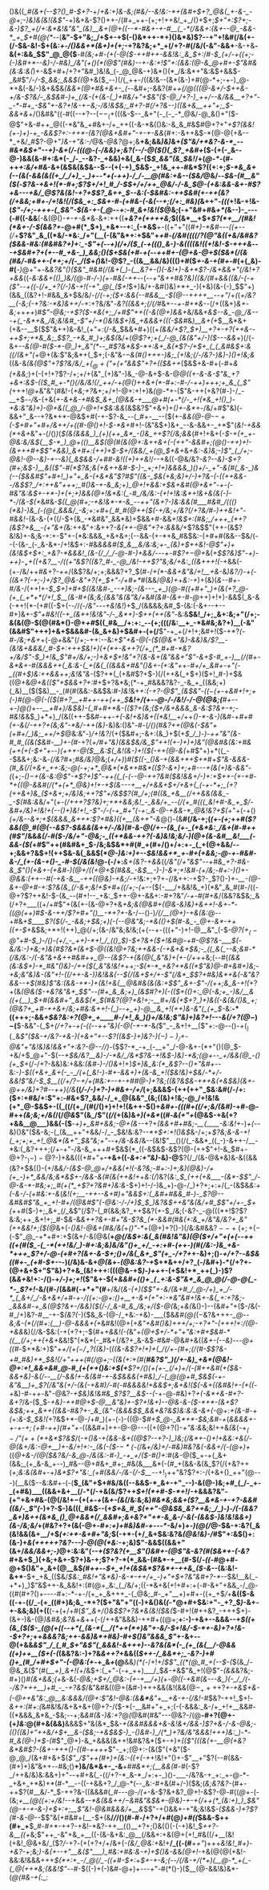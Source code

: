 ()&((*_#(&+(--$?()_#-$+?-*+/_+&:+)&-&;(#&/--&!&:-*+(&#+$+?_@&(_+-&-_-@+;-)&)&(&!(&$"-+_)&+&-$?()++-/(#+_++-(+;+!++&!_+_/()+$+;_$+"+:$?+;-&-)$?_+(/+:&*&!&"&"_(&)__&+(@+((--*-#&+-+-#__(_-*(/&&+:(&+--@_-&&-*_+_$+#(@(*--_(__&"-$+"&;_/+$+-+$(-()&*++-*+)()&*&)$?--+"+!&#(/&(+-(/-$&-&!-$+(&:_+-/()&&+*(&+)+(+;_-+?&?&;+*_+(/+?-#(/&/(-&"-&&+__-&-+&__-&(+:&&_$$"_@_@($__-#_(&;+#-(+(-@($-++#++-&&!&:_&_$+:_/_#-$_(+/-+((+;-(-)&#+*--&)-/-#&)_/&"(+()(*(@$"(#&)--+-&:+!$"+:(&&:(@-&_@+#+-$"&#&(&:&:&(_)+-&$+#+/+?+"&#_)&!&_(-_@_@&-+)&*()(*_/&:&*+"&:&$+&&$-_&#$"_/-/-$_&&;_&&$((_@+&($_--)(/(_++-/((&!&--(&*(&-)+#(@-*+;-+-)_@-*+&(-&/-)&+&$&*_(&&_+(@+#&+&+-_(--*&#+;-&&?(#+*_+(/_@(((@-&+/-$++&-+/&-$?&/-_&$&#-)+_(/&-(+(&-(_)+#&/+"+$&"($-@_/+?-)_++/--&/&&__+?+"-_-*-#+_-$&"+-&?+!&-+$-$&;-/&!&$&;_#+?-#(/+?&--)((&+&__++"+;_$-&&+&*+/()&#&"((-#((--+?--($--_(+$(((&-$--_&+"(-_(-_-*_@&/-@_&()+"($-@$"+&-#++_@((-*&"&_+#&+-/+_++((-&-*&(()&:-&_&_#&$_#_@+?+"_+$?(&&!(+-)+)-+_-&&$?+:-++*-(&?(@&+&#+"-+-+-&&_(#+:-&++&$-*(@-@(+&--*_+&/_#$?-@+"_)&-+"&:-/_@&-_@&?_@+;&__+&;&&_)&)_&+*(_$"&/+*&?-&-*_--#&*&$+"--+)-&_+(/_-(((@-(-/&&_)+;&?(_-_-/_-_@($()(_$?_+&#+*($-(+(-_&--@-)&&(&-#+:&*(-_/-_--&?-_+&&)+&(_&-($_$_&&"(&_$&!_/+(_@-*-_(#-++_+:&/+#&_-&+(&$&(&$&--$--(+(-+)_$&$-_+!&_++-#&*$?((+:+;_$-*&_&+(--(&(-&&(&((+_/_/+)_-_)+--*+(-++)-/_/-__@(#&:+&--($&/_@&/--_$&-(#__&"($(_-*$?&-+&+!(*-#+;$?_$+/+!_#_/-$_$+/+/++_@&/-/-&_$_@-_(+&:&&_-&+-#$?+&---+&/_@$?&(&!_-+?+$$?_&++_$--&:_(-$&#&:-++$&#(+-++(____&?(/+&&;+#+_-/+!&!(/($&_+:_$&+-#-_(_+#&-(-&(_--_+;(/+:_#&)(*&++"_-(((_+!&-+!&-(_$"-/+;-+++-(_$&"-$(&-+-(_@--+:-#_&+!&!($_@&;(-+"&#+#&_+*(_&--)-_---(-#((-&&__(-&(@()-_+-+-&*_&_-_&+:++((__+_&?+(++++&;_$((&*__+$+_$?(*+__/(#&!(*&+-/-$(&&?+_-@+#(*_$+)_+&*--+:_(-*&$__+-((+"+"((_#+)-*&#---((+--(/_+__$?&"_&_((*&/-*&:_/+"(__(-(&"&*+:+$&"+*+#-_(/&#((_((/$?(@$"&((+&/&#&?($&&-#&:(#&#&?+)+:_-$"+(-_-+_)(/+/($_(-+((()_&-)-&((((&!((+!&!-$-+++&*--_-+$&#+?+(+--#_+&-_)_&&;()($+$&(+#-+(--++#+-(@+&-@+$($&*(/(&(#&/-#&++-(*+;+/(-_/($_+_(_)&!-@$?_-((&__&&/&)((()+#($_+-&-+(#+-_#(+(_&)-#(__-_)_@+"+*-*&*&?&"()($&"_#&#(/(&+(_)-(__&?+-()(-&!+)-&+*$?_-_/&+&&+"(/&!+?+&&*((-*&:&&+(()_)&/(@-#-/-)(+-#&(-++*--(--_+"&++#&?&)((&/(#_+_&&((*&/-*(-+($"--+((-(/+_+?(/-)&-+!(-+"_@(_($+!_$+)&/+-&#()&)+*+_-)(+&)(&-(-)_$$"+)(&&_((&?+!-#&&_&+$&/&/_-(/(-+;($+:&&(--#&&__-$(@--++++__--+"_/+_(_(_+/&?__(-&;(-+?&:-*&)&++/-_+:+?&/&"-_&?((&&+;(/(/_#&+-_-+-#+*&-_-(/+((&+)_&+-&;_++_++_)_#$"-@&;-+$?($-*&(+;_/+#$"++((-&(@+)&&+_&/&&_+&$--&_-@_/&---+(_-&*+&_/&;&!&#_-$"+/-*()&!&$+)&_+&&&+(((-$&#_&_)__&+(+_$__&*&+(+&--__$($$"&++)&-&!_(+"+:(/-&_$&&+#+)((+*(&&/+_$?_$+)__+?+-+?(++&-_-++$+;+*&_&;_$$?_-+&_#_)+;&$(*&/+(_@$?+;+(_/-@_(&(&"+/-)($---&&_+)(/(-&+_--&(@-#($-*-@_)+_&"(*--_#$?&*&$-*+:&+_&(*$?-/+$+_(_(_&#&$+:&((/(&+"(+_@+(&:$"&;&*+(_$+;(-&"&*-$-$&(_#()++_+-)&;_(+!&;(/-/&?-)&)-)()+!&;&*((&-&*(&(@$"+?$?&/&/_$+(_@+($"+(+"&&$"+?+(($&++*($&$+&-#+(-#+_&(+&&;_)+(-(+!+?$?-/+;+/+(&"_(+)&"-)&_-@-&+$-&-@_@((+-&-&-$"&_+?+&+:&$-(($_#_+-*()(/&/&!(/_++/-+(@()++&+(*-#+:-#-/-++)+++;+_&_(_$"(_+++!_@+_&"&"(#&!-(_+&;+?_&+;+/+!-@+:+!+)&_(@-*_+-($"&-++(+&?(#-)-/_-__+$_--/_&-$($+&(_+-&+&-+#&$_&+_(@&&-+___@+#(+-*(/-_+!(*&_+!()_)-+&:&"&)+)-@+&((_@_/-@+!+$&:&&_(&$&?$"+&+)+_()+-&*+_-/&/+#$"&)(-&&+"_&--+?&*+*-@&$+#(-+-$?-&_--(_#+-__--($(+_-&&(@-@-$-+($-$+#+"+#+/&++/+((#-@()+!-$-*&+_#+!-(&"&$+)&+_--&-&&+-_+*$"(_&!-+&&(*+&+_&"+-(/()_)_(_$(&(&&&_)_(+)(++_&*_-()&_++$?(/&;&&_(_#_$+!+$&$+$(*-$-+(+_+-@&:&/&$(__$-*_)_@+(()__&$(@(#(&(@+:&++&+(-(_++"-&&#+;(@()-++)+!-(_&+++#+$$"+&&)_&+#+:(++)+$-$+/(&&/_+(@_$+&+*&*_+&:_-&)&;-)$"_(_/+;-@&!-@--&)-+--&)(_&$&&-/+#_#-_&!(*_(+)++&!_/--+&((-@&/&?-*&?--&)-$+?(#+;&$-)__&_(($"-#(*$?&;&(+&++&#-$-)-_+;+!+)&&&&_)()+/-_+"-&(#(_&-_)&(--($&_&#$"+#+!_)+"+_&-(+&*&"$?_#$"((&-_$&(+_&;&)+/-)+?&-(-(_(+_+&_&--/&$$?_/+:++&"+++;_#()&-+-&_&;+)_@+!+&&:+$&+&#(@+&+"-+-(-#&"&:&$+-+*-)+(+;+)&&(@+!&*&:(_-#_/&/&:-(+!+!&:&*+!&+&(&(-)-*-/(&-$_(+*&#&-_$((_@(#+;-+&!&*-*-&_--++"(&+?-)&:&&(#___#&#_/((()(*&)-)&_(-(@(_&&&/_-&;+:+#+(_#_#(@++($(-+/&;+/&?(/+?&/_#-*_)++&!+"_-_#&_&!-*(&-&-(+((/-$+(&_-*&#&"_&&*&)+$&&+#-&&*+!&$+:(#&;_/+++_(*+?(&$?+&__-(+"&+(*&:++&"+:&++?_-&(++-@&"+?+:&&_&_/_+$?&$$"(++-(&$?&!&)+-&;&-+:+-$"+-(*&:&&&_+&+&+;(--&&-(+-*+&_#&$&:-(+#+#(&&--$&/(--(-(&-_(-_&-&*-/+!&$+:-#&_&&&#($_&__&/&:&;+-_(&)+$++&!-@$"+)+(&!&$+$+:_+&?-*&&&!_(&-(/_/_/-@-#-)+&&/---+-#$?+$-@+$_&(*+$$?&)$"-_+)-++)-$_++$(_(+&?__-/((+"_&$?((&?_#-_-@_/&!-++$$?$"&;&/_+&:_((&+++!(*-+&&(-(+-/&/++_#&_+?-_++_/(&$?&/+;+;&&&?+?_$(#-/_+(*-&&+&"&/+!__+&_-&____)&?_/_)-_+(-((&+?(-+;-)+/$?_@&-&"+?(+_$+"-/+#+*_#(&&/_@&)+_+_&:-+_)+(&)(_&--#+_-#_/&-_/(++!+-_$_$+)+#+$((&!&#-_--+)&;-(&---_+_)(@-#((+#+"_)+(&(+?_@-(+_(_+*+*(/+!_$__(&-#+(&;&;(&&"&(&"&/+_&#_(&#-(&+-#-@_++)+!+)-&&$(_&-&(-*+!(*-(+#((-$+(-_-/_/_(-/&"-_--_+&!&!_)+$_/(&&&&;&#_$-(&:(-&+--+--#+)&*+-$"+#&!((-+_(&*+!&!&"-/-_&*+)-$++(++(&"-*&:&__$&!_/+;_&+:&;+"(/+;-&(&(@-$(@(#&*()-@+_+#_$((_#&__/+:+:_--(+;(((/&:__+_-*&#&;&?+)__(-&"(&&#$"+++)+&+$&&&#-(&_&+&)+$&#+-(+(/__$"-+_+(/+!+;&#+!($-$+*$?_(-#-/&;+&+_+(-@_+_&&"(/+;-++:--&:+*$"+&-@(-($(@_&+"&)-&&)&/$?__-(&!&+&&&/_#-$+:+++$&!+)(+(*+-&++?(/+_(*_#+#-*&?+/&/$"-$_)+!&_$"_#+/&/+;-)+&+$+!&"+?(&-&+(&"&&+"$"-&+$-#_+-)__(/(#+-&*&+-#(&&&++(_&:&-(_+(&(_((&&&+#&"()&+-(+:&"++-#+/+_&#+-+"(-_((#+$_)&:++_&&*+*+;&!&"&*-($?+*(_(+&#$?+$-)(/(++&(_+$+)($+!_#-)+$&((@+&_@+&(($"+$&&+?+:_#+$+?&*&;(*-+_#&&&?&?-_-&_+_((&&;+)(_&)__($($&)__-_(#(#(&&:-&&$&:_#-)&!_&+_+:(-+?-@$"_(&$&"-(($-(+$_-+*&#+!+;+(-)_#(@-@(-((_$(#+?__+#++-++(++_$__&!+/(+_--@-/-/&!_/-/-@(@&;(__#+--+-)_@()+_--__+#+)_/&$&)-(_#+#+*&-(($?+(&;($+/&+&&&_&-&:$?&_+-+;-#&!&*&$_)+*+)_/(&((++-$&#-++-_+(-&!+*&)&*+((*&!__+/_++_()-*-&-)(_&#-$+$_#+#(+-&(/-++?+(&;&"-*&/-++(&)_-&)&:()&"-#-(_/()(#&?+$+$(@&(-$&"+(+#+/_)&;_++/+$_@&:&"-)_/+!&?_/(+($&#+;-&+:(&_)+$(+_$_/_)-)-++"&"(&-#_#_((&($&#-__)+-(#_-+?(*+/_#+"&)(&&$&/&_$"+_+!(+-)+)+)&"(@&#&(&:+#_&(++(+(-$+"+--)(+++-@($__&:_$(_&!(&-)+!($(-++(@-&(*+#$"+)+*((_--$&&+;&:-&_-(/&?_#+;_#&/&)_@&;(_+/+)_)_#($((-_()&-+(&&+*+$+*_#+___$"&-&&&-(#_&(/(+&+_++:&;-@(-+;+*_@&*(*&*+#&*(($?-&+)+;+#_---+(&(+)&-&_&"-(_(+;-*_$()-$+(&-&:_@$"-*$?+)$"-++((_(-(--@-++?&#($&!&_&+_/-)+:+$++-(+-+#-*+((@-&&#(/(*+(+*_@&)+!+-+$(&_-_--+__+/_+&&+$+/+&+(_(-+-*+;_(+?(++&+)&_($+&+;+/&)&;+_+?$"+/&$$?(#_/+;(#((&_+&__(/++&&(&&_-_-$(#&:&*&/+"(*+-(/+++?$?&)+;+*+&&;&!_-_&&/+_--(/(+_#(((_&!+#-&_+_$_/-&_#+/&)+!&!+(--()+)&!+!_-$"-/-(-+_#+"(-+:_&-@-+&&-*_@&!&?+$(*+"+(-+()_(+/&--&+;+$(&&&_&+++:$?+#&)((+__(&++"-&_@()_-_(&__#(/&-+;(_(+-(+;_$+$+#_($?&&(@_#(@(--&$?-$&&&(&++/-/&)(#-&-@(/+--(&_(+-_(*&*&:_/&+(#-#++(#$"_/&&_&(/-#($-/&/+"-@&;-_((+*&&-++?(-&)&!&;&/-)(@+(&-&#__&!___(-&&-($(_+#$"++(#&#&+_$-/&;&$&*+#(#_+(#+/()+/+:+-_(_+(@+&&/--+;&&+?&$+!(++$&-&(_&&$(*_@-)&:+)+--$&!&&+*_+-#+(+&&;-@-+-#&#-&-/_(+-(&-+()-_-#-$(/&(&!_@-(-/+:___&+(&?-+&&_((*_/&"(/+"_&$"--+#&_+?-#&-&_$"()(+&+_-(+&#-)(@+/((_+_@+$(#&&_-&$__-)-)-&+;+!&#-(+/&;-#+:-)()+-_@&_&:($+$+--#(-+&-&__-$+$+((@&)-+&;_/-*+!&:+;+?+_-(_/&++:-+$?-_$?()-)+*-__-(@_-_&_+-@+#-_+:$?&(&_(/-&+;&!+$+#+((/+;-(+*--($(-___/+&&!&_+)(*&"_&_#(#-/((-@+?$?++&!-$-(&_--(#+!--_+&:_$++-@+-&&+:-#+?&"_/-+-#(#+&_/(&&?&$&;_&(/+?+___((+/+#$"+(&(+-(&-@+?+&_+&;&*(@&#+*(@&-&)&)+*&$+$+!-&+*-*-((@(++)_#_$-&-++/$?+#+"()__-*+?+-_&-/--()-)_/(/__(@+)-+&(&:_@-*-*+#&*+*_$____$?($(/-_-&&;+$&;+)(-(--@&"&;-*&(()+$(#-&_-_@+-&*-++((+-$_+&$&;+*+!(++)_@(/+;(&-/&"&;&!&;(+(--+-(((+"-)+!-@__&"_(-$-*_@$?(+_(-@$"+#-$_)-/()-(+/_-_++)-*+!_/_(()_$_)-$+?&+($+!&#_@-_+#-@$?&-___$(-&/&:-)_+&;+)_&(#$?&*(&+$-@((&!_@+?&;++_&&-(-+&+&+$&;-_((_&(_--&;&#-*(/&/&:-/(-&"&+&++#&#++_@--(&$?-+(&(@(_&"&)+(+-(/+++*&;(--#(*(&&(&:&$+)-*_#&"()&)-/++($(_&"&!&!+*+*+;-$(*-*_+&?+*&((*$"&)_@-#_+&#+)&;-+&;&"&)&_-$($&"+!-((/+$+$-&-)_)&!&&(--$(/(&+$+/+-$"(/&*_$$?+#&)&*+&(-&"&?&&--+$(#&)$"&:(&&-+*-)+(&!+&(__@&#&(&(&:+$$"_&+-$"-/(++;&_&-+!(*+?+(&*(@_&($-+&?&"&+_$$"--(#+_&_&;+)_(&$_#$?+)($-(($+(()+:_@(-&;+_-)&/__&((+(__)_$+#(&&#+"_&&$(*_$(#&?(@$?+$&!+;-__#+/&(+$+?_)+)&((-&(&/()&_+;(@&?+_+#-++&+/&;+#&:&++!-(_)--+_+)-@__&_+!(++)&-&"(_(+_$-*&:__-*((+++;-&&_+$&?&:+?(@+_+____#-/+!_&_)()+/&!&;$"&)+)&?+!---&(/+?(@_$-)-$(__$-&&"-(_$+_(/+?_+_-+(-((_--_++"&)(*-@(*-+-*_-&_(_$"_-_&+!+__($"+:-@--()-+($_)(_-$&*$"($&-+/&?-+_&-)(+_&+"+_--$?((&$-)+)&?-)($-)-)_/+$-@&"+"&!&)&!&&+"+:&?-@-_-/_/_)-*($$?-*_-+_(-__+"_/-@-&+-(*+"()(@_$-+&/+$_@+"-$(_--+$&/&?__&)-/-*&/_/&*$?&-+!&$-)&)-*&;(@+--_+/&&(@_-()(+_$+_(/-/+?-&&)&:+&&:_(&#-)-/()&_+!+)_$+)&_&:(*_&$?--()+"&#+--_&:-*_)-$((+&+_&+(-_-_/(+(_&!-)-#+-&&+)+(&-&_+!($&!&)+$&/-*+/-&&!$"&/-$_$__(_(/+/$?-$+/+(_#&:+--+-_+#_#_@-)+?&;((&?&$&-+*+&(+&$&)(&+_-@++_/&)+?_#_--++)(/&*__((_/-/-)+?-)+#&+-/+/_(+;&&&$-(++(++"_$&:&#(/-/+:($+:+#&/+:$"+:-#&+$?_&&/-/_+_@(&&"_(&;((&)+!&;-@_/+!&!&(+*_@-$&$+-((_((/(+_/(#(/()+)+!+!(&++-$()+*&#+-(((#+(_(_/+;&/_(&#_)-*+#-@-#++_(&;&;+/&(_/(/_@&_$"(&_/$"(*(/(*+(&)&_+)(+&*_((#-*&(+"+*(@&$-+&(+?+&&__@___)&&(-($__-*+)+_&#+&&;-@+(&--*+?+*_(&&+#+#&;_-__(____-&:&!+*-)_+(-_-&)()&"($&-&;-(_(&__++"+&&/-/_-_$&!&:&?_--*+$+:+!()&$_&-/+;+_$?&;&-&-+!(_+;+;+_+!_@&*(&+"_$&"&;+"--+/&-&&_/&--(&!$"__()(/(_-&&*_((_-)-&++-/__-*&:(_&?+++;(/+-+"-/&-&_+++#+$&$(*_((-&$&$-&$?(@-(++$"+!-&_$_#_+-@+?-$_)-)-@$?-)+&&(((+#+"+__-+&+((-_&+:+"&)_-&)-@__$?(/_/(&-@&*&)&-&((&&(&?+$&(()-(+/&*&/-(&$-@_@+/+&&(+!(-&?&;-#+:-)+;&)(@&)-/+(+_-)+*_&&/&;&*&$+_-/&&-&(#(&(++_&!+*+_&:(/_)&?(*&:_$_(++(+&___-(&*-$$"_/-@-&-*-#&;+;_#(+(*_+$?+?&#+)&:&*-$+)+!-/-)&_+)-@-/_)+?+;+:+/(_-(&$&_&:+(-&-/-(+#&:+-&_(*&!_(+;__-++--&+#_)+"&_&$+:(_&#+#&&_#-)-_$?_@_--_&#&#$"&_+_+!-#+/(@&#$"(_-@&:-/-/+)_$_$_)&?&$++&"&(&/+#_$$"+/+-_$+(+*+#($-)+;_&+_(/_&$"(/$?-(_#(&&;&?_++$&?(+-$_/&;(-&?-_-@(((*+!$?$?&:&;++_&+!+;_#-$_&-_&_&++?&+-#+"&-$?&_(*-&&#(#&(+:&_+/&"&/&?+_&"(++&&!+;($(@_&+(-_()&!-@&+(#&/&(_+_$()$"-*_+(@+)+?()-)(/&:&#&&$?--+(+;+(-$(-$"_@_-+*+#+:+$(&+/-&(@&(__+*_@(/&$+:&(_&(#&!&"&)(@($+/+"+(+_(--++((+(#($_-(_-*(++!&/_)-#+:&;&)&/&"()+_+/_-+:+#-(++-)(#(/&:-)&_+&-*+++_$?+/-@-(+#+?_(&+-&-$+;()+/&(_&+_$"(_+_-/+?+*+-&)+;()-_+/+?-_-*&$&((#+-_(+#-$+--*-)(/&)&-&+_@(&_+-_(@&:&?-+_$+*&++/+?_(-/&#+)-*(/+?+-(@+&+$+"$"&)+?+&_(&!+++:(((@&-+$_)-)++_+-(+$&!+*_++(_)-)$?(&_&+_&!+:-/()-+_/-)+;+!_($"&+-$(+_&&#+(()+$_-(_-$+:&-$"&*_&_@_@(/-@-@(_-*-_$?+!_-&/(#-/(&&#(-+*+"(#__+/&/(*&-(_+)($$"+-&/(&+#_/_@-/+)_+_/-*_(_&+/_/-&+&+/+#-+-/((+:-@+:()+__+-&+(+"+:-*&"&#+!&+-&(_+:+?&;-_&&&#-+_&(@$?&+-/&_&)($(/-/_&-#_&_/&;+/($-@(*&;+_&(_&()-)--(&_#+"_+($-/&(-#_/+)&?-#__-+-$_(&?(_-)($&_&-(@-/_+&:-+&)-___($&_&#(@(_($-$&?&+++-*_@--&;&*_-(*(/(#+:(__)-@-&&&+(+_&#&!(@+(+*&"+&_#()&)+_+_+/+;_-+?+"-(+++!+:_/(@-_+&&*&)(/_/_&-$&:(-+(+?+;-$(#+_+&&!(-(_&"+_(@+$+/-*+"+"&:+#+$&#-*((__(/+;++(+&+_&&!$"(*&*(-_#&+(/&?+_&-&$-#&#-@&#+&((_&+-(--&___)---@+((#_-_$+*&:+)$"_++/($+(-/_+$?((&)-_(*((&_-&$?+!+)+(_/(/+-(#+;(/(#-$$?&-+#_#&)+*_$&!(/+"++_+(#(/_@+;-(_(&(+:+_(#(__#&?$"_)(/+-&)_+&*(@&!-@+:+!_&&+&#_@-#_(+(++()&:+$(+__$?+/()(+(+-_(/+)+/(-(#++&#(+($&-_&&+&)_-_&(/--__(/-&&!+-&(&#-_+-&$&&&(+#&)_/-(_@(@+#_$&$(-+-&"&__)+_$?(/&"&(+/-(&(-+&#_)_/-#_(-#&&&_&!+&&$+;&+&!($(-&+((&#&!_+_-(+((_-+*&)-#-+_+-_&"-@&?-_+$&)&!&#&_$?$?__&$--(-_+-@-#&)+?_+(-&*+&-#+?-&+?_/&-($_$-*_+&)-++#_@+$-@__&"&)+-$?+!&_+)--_@&-&-($-*+*-(&+$?&$&;++_&++((&&-#&?+-_&_(&"-(&&&$_$_&&*&?&$_)&:&:&-&*_+(-_@+:_+(&-#-+(_+:_&-$_$&!(_+?&$+*-@-/+#_)(+-(-)-((@-$_#+$_@-_&*+*-$&;&#-+_(_&&&&+-+-+-$+;($+#-++)(#+"+-_((&&#+)++-@-@---((+(@+?()-*+"&:&*&;&!++&_(&_(-+_$_(-/$"($++(*+$&*$?&$_/(_-+()&-+(&&-&+((@$?--+?-)_)&;(/&*+-()+!+&&:+&(/-@(&+/&:-@+__)+-&/+!+:-_(&(-($-$-*($-(_/&*+/&)+/-#&)_#&?&_(-&&+/(-(@+)+*((_@+&-/(@($&?&/-&_@-/&(&:-#-)_-+_+/($-#()+:_#(_&-_@($_+-+(_&+(&&;_(+_&-&_+--)_#&--@+#&+_#+;_#&(&___&*(-(#_+(&&-&(&_$?(/(+&?++(_+;&:&$($&#_+-+_)&*$?+"&:_(+#(&&/-/&-(/-$__--_$+!_)+$+"&?$?+:-/(+&+()_++"(@---)(__&($--&:&#+-(-(__$_(&"+$+#&/&((--&&$-*_&+-+"_--)-&(@-)&;+#_(_/-_+-_(+#&)___((&&+&+__(/-*(/-+&(&/$?++_$+!(*+#-$-*+!_/-+&&&?&"-(+"+&+#&-(@(/&!+$-$(+(*+-+*(&_+-(&(_/&:&;&)_#&*&;&&+($?__&*&-+-+?-&&#((&/-_$"(_-)+?-$-)&(((_#&$--(+_$+&_#_$(++"-@&$&_&?++&;_/_)-)-/(-(&&?_&+)&++(&*&_()_@+&&*(/_&&#+;&+&?+"+*-&_&-/-&(-(&&$-)&!&!&&+)(&-/&;&/_+(#&?+?+(&$($-@+*-#+:+)+*_#&)&#-+---*_-&/+)_+-)(@(/_@-$&-+:&?(_&(&!&&(&+__/+$_(+:+*-&+#+"&;_$(-+*-(+/_&+$&:&?&_(@&!&)-/_#$"+:&$()+:(&-)+_&(+++++?&?---)-@(@(*&:-_+;&)$"-&&$((&&+"(&+/_&&/&&+;-)_@+:&:&"(_--+($?&?(+__$"()&#+-(@$"&-&?(#($&*+-(-&?_#+&+$_)(+&;+&+-$?+)&-+;$?+?-*(*_&&-(#&*-+__(#-$(/_-((_-_#_@+#-@+$()&"+_&+(@__&$_(_#_++_--_$+_+!+(&$&*$?&*+-++&_($-&_--(&:&!-&+*__-$+_+&_(($&/_$&:_#&!+"&*&)-&-*-++/+_-)+"+$+?&"&#+?-*_--$&!__&(_-+*+)_)$"&$++-&_&&!+:(#(@+_&:_(_/&/+;((-*&+&(+!+#+:+(-#-&+"+&&_-/_@-((#(#+?()+----#+:-*-+-/(+_+_&+++_-(_@&;_#-_+"__+)+#+-((+_+$_/_+__&(($-&((-+-((/_-(+_((#+)&;&_-*+?($+"&"+"((_-_)+&()&(_(-*_@+#+$&:+"-_+?_$_)_-&+-+-&&;&)(+((__(-+(+/+#(_$"_&+/()&$$?+?&*&(&!($&(_$-#+!(#++&?_-+++$+)-(&+-)&-(@_)&#&;&?&_+*&*++(-(/++&"&&&)-++#+((@+;__+:-)-+&+--&&&--+_$((+(&_($($-_(@(+((--+*(_(&-*(__/(*++(*+)&"+-&/-$+!&/-$-*+-&)+?+!&--$+?+;_++_&&&?&;++-&&)&*+#&)-#+$()&"&&&_$"_+-&+--@(+&&_&$"_/_(_#_$+"&*$"(_&&&!-&+++)--&?&(&*(-_(+_(&(__/-@&&((+)++__($+(-*(_(&&?&:-)+?&_&++?_+&&((_$++-/_&&*+;_-&?-)+#()+_(#_/+#+$+"-(-@&:(+_-+_&*+*(@__&&_)(*(_-/+!+/_$$"_((*(@_#_+(--$-(_$(&_/-@&_&($"(#(*__+)_&+!(*+/&$+:(_+"-(-+_++)___/_$_&-+_&$"&_+!(@$"_-(&&_&?&;-#+)()_#(&+&&;(+_&-&(-_@&;+$+/_@&:-(+-+__/+)(+-@((-+&#(&---&_)(-_/_/(--/&?+++__)+#_-_-+?&$_/&"&#&((@+(&#-)+++&&(&!(&&$(@-_++++$?_+-+&$+&-(-@++&"&:_@__&:&&&/(@+:$"&!-@&:(&__&*__&"+__+&-+-(/&!-#_$&?-++!_$+!_-&++:(#+:(_&#&!&/&+&+&+(@+?-/($-*(-__&#+"+_+;(-(-&&&:_&-/+_+!+__&&#-((*&&&_&*&_-$&;-_-_+;&_&#(&-)&:+?_@_(_@&#(#&"---@&?-/(@__-#+?(@+-(+_)&:_@(#+&(&&)__&&&$+"&(&*_$&*-+(&&#&&&+&-&!&+_/&&-)$?+&-/-&-@&;-(()((&)+"++&/+$_$+$__&-($&;-+&$&$-)_-()&#-)_/(*_)+?&/&"&&&!+++)&:_)-*-#_&(@-)+$-*_(_#$"_@+)-&_+&&&(&++!&#&?&*($+-+)+*(($"(((&(+-__@(+&?&*&#$?-(_&+-+_++()-((#-++++*$"-_+;(@+:-(&($"(+&"($-@_@_/(&+#+&+$(_$"_/$"++(#+)+$($&:-((+(-+_+!&!+"()+-$"__+"$?(--#(&&-(#+)+)&"&++*-*-#&;()__+)&/&*&+-_-&__+#_#&*+;(__&&(_#-#(-$?_/++&/&)&:&&+)+"--+#+&(_-((/+?-*_&-*_/+:+-_)()-___-/&?&-+_+:_+-@-*-_+&+_+*&)+*(#-*__--((-+&&+?_/_@-*(--_&:-#+&(#+/-)($&;(_&;&?&?-_(#+-++$?(#__&/-*_$-++?&-((&&&#(*_#---*_@-/(+_-&-$?&+&?_@+!-&$?-@_-_#((_@_+-(-(&;_+__(@((+:+/&!--_+&_&--*&(&&+$+/-$&#&"&$&*-@&)-+-+(/++(*_(&:+)_)_$&"(@-+-+-&-)+$+:+;__$"&!-@&#&&&/+__&_$$"-+()&&+-+"&;&!&$_-($&&-)+?$?(#-&-@_--$$"&(+#&#+(__-$+(&__/_/_/()(#-#-/+?+/+#(@_)+#((_$&&-$++(#+_+__$_#-#+*-++?-+&!-*&?-++__(()__+?+;()&(()(-(-+)&!_$_++?-&__((+_&;$"++_-&"+&_+__((-(&-&+&:_@__(/&&+:+&(@+(+!_#&((/+__(&!(+&!_@&+&/_($?_/_-+?_-_(+(+?+/+/&+(*-(&/_@&:+*&!+__/_((-(#__+_+"_)+++*&!&!_#+)-+&?-*+;&;_)-&(+--+"__&($"___)_#&:+#&:&-+)+$()&-&_&_(@+!_-+&(@(@(+&!-&&:&!&&&+++_$(*+:+_-/_@(/_-((+#-$+:_+_$+-+-&;(--/(/&-+/(*+)(__@-*_+(_-(_@(++*&;(&&!$"-_-#-$((-)+(-)&#-@+)+---+"-#(*()-)($__(@-&&!&)&*-(_@(#&-+(_:_:
